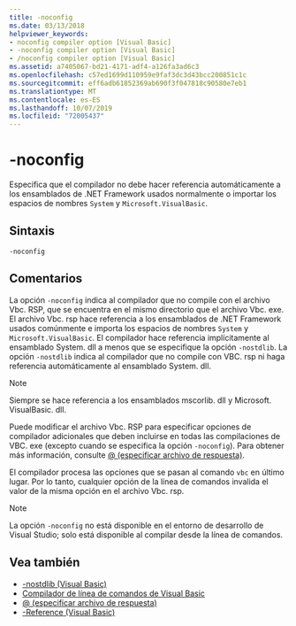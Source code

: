 ```yaml
---
title: -noconfig
ms.date: 03/13/2018
helpviewer_keywords:
- noconfig compiler option [Visual Basic]
- -noconfig compiler option [Visual Basic]
- /noconfig compiler option [Visual Basic]
ms.assetid: a7405067-bd21-4171-adf4-a126fa3ad6c3
ms.openlocfilehash: c57ed1699d110959e9faf3dc3d43bcc200851c1c
ms.sourcegitcommit: eff6adb61852369ab690f3f047818c90580e7eb1
ms.translationtype: MT
ms.contentlocale: es-ES
ms.lasthandoff: 10/07/2019
ms.locfileid: "72005437"
---
```

# <a name="-noconfig"></a>-noconfig
Especifica que el compilador no debe hacer referencia automáticamente a los ensamblados de .NET Framework usados normalmente o importar los espacios de nombres `System` y `Microsoft.VisualBasic`.  
  
## <a name="syntax"></a>Sintaxis  
  
```console  
-noconfig  
```  
  
## <a name="remarks"></a>Comentarios  
 La opción `-noconfig` indica al compilador que no compile con el archivo Vbc. RSP, que se encuentra en el mismo directorio que el archivo Vbc. exe. El archivo Vbc. rsp hace referencia a los ensamblados de .NET Framework usados comúnmente e importa los espacios de nombres `System` y `Microsoft.VisualBasic`. El compilador hace referencia implícitamente al ensamblado System. dll a menos que se especifique la opción `-nostdlib`. La opción `-nostdlib` indica al compilador que no compile con VBC. rsp ni haga referencia automáticamente al ensamblado System. dll.  
  
> [!NOTE]
> Siempre se hace referencia a los ensamblados mscorlib. dll y Microsoft. VisualBasic. dll.  
  
 Puede modificar el archivo Vbc. RSP para especificar opciones de compilador adicionales que deben incluirse en todas las compilaciones de VBC. exe (excepto cuando se especifica la opción `-noconfig`). Para obtener más información, consulte [@ (especificar archivo de respuesta)](../../../visual-basic/reference/command-line-compiler/specify-response-file.md).  
  
 El compilador procesa las opciones que se pasan al comando `vbc` en último lugar. Por lo tanto, cualquier opción de la línea de comandos invalida el valor de la misma opción en el archivo Vbc. rsp.  
  
> [!NOTE]
> La opción `-noconfig` no está disponible en el entorno de desarrollo de Visual Studio; solo está disponible al compilar desde la línea de comandos.  
  
## <a name="see-also"></a>Vea también

- [-nostdlib (Visual Basic)](../../../visual-basic/reference/command-line-compiler/nostdlib.md)
- [Compilador de línea de comandos de Visual Basic](../../../visual-basic/reference/command-line-compiler/index.md)
- [@ (especificar archivo de respuesta)](../../../visual-basic/reference/command-line-compiler/specify-response-file.md)
- [-Reference (Visual Basic)](../../../visual-basic/reference/command-line-compiler/reference.md)
